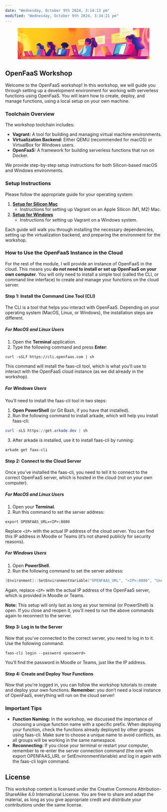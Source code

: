 ```yaml
---
date: "Wednesday, October 9th 2024, 3:14:13 pm"
modified: "Wednesday, October 9th 2024, 3:34:21 pm"
---
```


<figure>
<img src="media/80f5855ea8c622b202e86e88c11f2ce606418649.png"
title="wikilink" alt="workshop_banner.png" />
</figure>

## OpenFaaS Workshop

Welcome to the OpenFaaS workshop! In this workshop, we will guide you through setting up a development environment for working with serverless functions using OpenFaaS. You will learn how to create, deploy, and manage functions, using a local setup on your own machine.

### Toolchain Overview

The workshop toolchain includes:

- **Vagrant:** A tool for building and managing virtual machine environments.
- **Virtualization Backend:** Either QEMU (recommended for macOS) or VirtualBox for Windows users.
- **OpenFaaS:** A framework for building serverless functions that run on Docker.

We provide step-by-step setup instructions for both Silicon-based macOS and Windows environments.

### Setup Instructions

Please follow the appropriate guide for your operating system:

1.  [**Setup for Silicon Mac**](src/branch/master/Install%20Vagrant%20on%20Windows.md)
    - Instructions for setting up Vagrant on an Apple Silicon (M1, M2) Mac.
2.  [**Setup for Windows**](src/branch/master/Install%20Vagrant%20on%20Windows.md)
    - Instructions for setting up Vagrant on a Windows system.

Each guide will walk you through installing the necessary dependencies, setting up the virtualization backend, and preparing the environment for the workshop.

### How to Use the OpenFaaS Instance in the Cloud

For the rest of the module, I will provide an instance of OpenFaaS in the cloud. This means you **do not need to install or set up OpenFaaS on your own computer**. You will only need to install a simple tool (called the CLI, or command line interface) to create and manage your functions on the cloud server.

#### Step 1: Install the Command Line Tool (CLI)

The CLI is a tool that helps you interact with OpenFaaS. Depending on your operating system (MacOS, Linux, or Windows), the installation steps are different.

##### For MacOS and Linux Users

1. Open the **Terminal** application.
2. Type the following command and press **Enter**:

``` shell
curl -sSLf https://cli.openfaas.com | sh
```

This command will install the faas-cli tool, which is what you’ll use to interact with the OpenFaaS cloud instance (as we did already in the workshop).

##### For Windows Users

You’ll need to install the faas-cli tool in two steps:

1. **Open PowerShell** (or Git Bash, if you have that installed).
2. Run the following command to install arkade, which will help you install faas-cli:

``` powershell
curl -sLS https://get.arkade.dev | sh
```

3. After arkade is installed, use it to install faas-cli by running:

``` powershell
arkade get faas-cli
```

#### Step 2: Connect to the Cloud Server

Once you’ve installed the faas-cli, you need to tell it to connect to the correct OpenFaaS server, which is hosted in the cloud (not on your own computer).  

##### For MacOS and Linux Users

1. Open your **Terminal**.
2. Run this command to set the server address:

```shell
export OPENFAAS_URL=<IP>:8080
```

Replace `<IP>` with the actual IP address of the cloud server. You can find this IP address in Moodle or Teams (it’s not shared publicly for security reasons).

##### For Windows Users

1. Open **PowerShell**.
2. Run the following command to set the server address:

```powershell
[Environment]::SetEnvironmentVariable("OPENFAAS_URL", "<IP>:8080", "User")
```

Again, replace `<IP>` with the actual IP address of the OpenFaaS server, which is provided in Moodle or Teams.

**Note:** This setup will only last as long as your terminal (or PowerShell) is open. If you close and reopen it, you’ll need to run the above commands again to reconnect to the server.

#### Step 3: Log in to the Server

Now that you’ve connected to the correct server, you need to log in to it. Use the following command:

``` shell
faas-cli login --password <password>
```

You’ll find the password in Moodle or Teams, just like the IP address.

#### Step 4: Create and Deploy Your Functions 

Now that you’re logged in, you can follow the workshop tutorials to create and deploy your own functions. **Remember:** you don’t need a local instance of OpenFaaS, everything will run on the cloud server!

### Important Tips

- **Function Naming:** In the workshop, we discussed the importance of choosing a unique function name with a specific prefix. When deploying your function, check the functions already deployed by other groups using faas-cli. Make sure to choose a unique name to avoid conflicts, as all groups will be working in the same namespace.
- **Reconnecting:** If you close your terminal or restart your computer, remember to re-enter the server connection command (the one with export OPENFAAS_URL or SetEnvironmentVariable) and log in again with the faas-cli login command.


## License

This workshop content is licensed under the Creative Commons Attribution-ShareAlike 4.0 International License. You are free to share and adapt the material, as long as you give appropriate credit and distribute your contributions under the same license.
